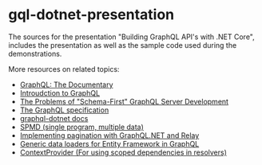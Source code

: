 # gql-dotnet-presentation
The sources for the presentation "Building GraphQL API's with .NET Core", includes the presentation as well as the sample code used during the demonstrations.

More resources on related topics:

- [GraphQL: The Documentary](https://www.youtube.com/watch?v=783ccP__No8)
- [Introudction to GraphQL](https://graphql.org/learn/)
- [The Problems of "Schema-First" GraphQL Server Development](https://www.prisma.io/blog/the-problems-of-schema-first-graphql-development-x1mn4cb0tyl3)
- [The GraphQL specification](https://graphql.github.io/graphql-spec/)
- [graphql-dotnet docs](https://graphql-dotnet.github.io/docs/getting-started/introduction)
- [SPMD (single program, multiple data)](https://en.wikipedia.org/wiki/SPMD)
- [Implementing pagination with GraphQL.NET and Relay](http://corstianboerman.com/2019-03-08/implementing-pagination-with-graphql-net-and-relay.html)
- [Generic data loaders for Entity Framework in GraphQL](http://corstianboerman.com/posts/2019-02-12/generic-data-loaders-for-entity-framework-in-graphql.html)
- [ContextProvider (For using scoped dependencies in resolvers)](https://github.com/graphql-dotnet/graphql-dotnet/issues/648#issuecomment-385987963)